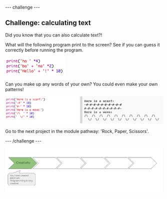 --- challenge ---
## Challenge: calculating text
Did you know that you can also calculate text?!

What will the following program print to the screen? See if you can guess it correctly before running the program.

![screenshot](images/me-text-calc.png)

Can you make up any words of your own? You could even make your own patterns!

![screenshot](images/me-patterns.png)

Go to the next project in the module pathway: 'Rock, Paper, Scissors'.

--- /challenge ---

![progress bar](images/p1-1.png)
